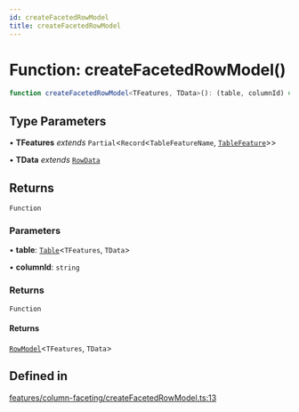 ```yaml
---
id: createFacetedRowModel
title: createFacetedRowModel
---
```


# Function: createFacetedRowModel()

```ts
function createFacetedRowModel<TFeatures, TData>(): (table, columnId) => () => RowModel<TFeatures, TData>
```

## Type Parameters

• **TFeatures** *extends* `Partial`\<`Record`\<`TableFeatureName`, [`TableFeature`](../interfaces/tablefeature.md)\>\>

• **TData** *extends* [`RowData`](../type-aliases/rowdata.md)

## Returns

`Function`

### Parameters

• **table**: [`Table`](../type-aliases/table.md)\<`TFeatures`, `TData`\>

• **columnId**: `string`

### Returns

`Function`

#### Returns

[`RowModel`](../interfaces/rowmodel.md)\<`TFeatures`, `TData`\>

## Defined in

[features/column-faceting/createFacetedRowModel.ts:13](https://github.com/TanStack/table/blob/main/packages/table-core/src/features/column-faceting/createFacetedRowModel.ts#L13)
